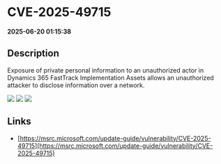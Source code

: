 # CVE-2025-49715

**2025-06-20 01:15:38**

## Description
Exposure of private personal information to an unauthorized actor in Dynamics 365 FastTrack Implementation Assets allows an unauthorized attacker to disclose information over a network.

![](https://img.shields.io/static/v1?label=Score&message=7.5&color=red)
![](https://img.shields.io/static/v1?label=Severity&message=HIGH&color=red)
![](https://img.shields.io/static/v1?label=CWE&message=Exposure&color=green)

## Links
- [https://msrc.microsoft.com/update-guide/vulnerability/CVE-2025-49715](https://msrc.microsoft.com/update-guide/vulnerability/CVE-2025-49715)

